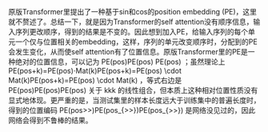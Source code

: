 原版Transformer里提出了一种基于sin和cos的position embedding (PE)，这里就不赘述了。总结一下，就是因为Transformer的self attention没有顺序信息，输入序列更改顺序，得到的结果是不变的。因此想到加入PE，给输入序列的每个单元一个仅与位置相关的embedding，这样，序列的单元改变顺序时，分配到的PE会发生变化，从而使self attention有了位置信息。原版Transformer里的PE是一种绝对的位置信息，可以记为 PE(pos)PE(pos)  PE(pos)   ；虽然理论上 PE(pos+k)=PE(pos)⋅Mat(k)PE(pos+k)=PE(pos) \cdot Mat(k)PE(pos+k)=PE(pos) \cdot Mat(k) ，等式右边是 PE(pos)PE(pos)PE(pos) 关于 kkk 的线性组合，但本质上这种相对位置性质没有显式地体现。更严重的是，当测试集里的样本长度远大于训练集中的普遍长度时，得到的位置编码 PE(pos>>)PE(pos_{>>})PE(pos_{>>}) 是网络没见过的，因此网络会得到不鲁棒的结果。
